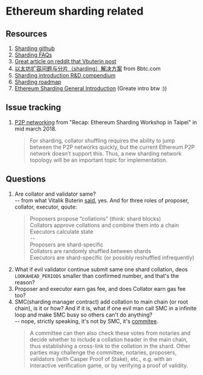 # Ethereum sharding related

## Resources
1. [Sharding github](https://github.com/ethereum/sharding)
2. [Sharding FAQs](https://github.com/ethereum/wiki/wiki/Sharding-FAQs)
3. [Great article on reddit that Vbuterin post](https://www.reddit.com/r/ethereum/comments/8g1q55/vitalik_teases_sharding_release_on_twitter/dy85pq0/)
4. [以太坊扩容问题与分片（sharding）解决方案](http://www.8btc.com/sharding-finality) from 8btc.com
5. [Sharding introduction R&D compendium](https://github.com/ethereum/wiki/wiki/Sharding-introduction-R&D-compendium)
6. [Sharding roadmap](https://github.com/ethereum/wiki/wiki/Sharding-roadmap)
7. [Ethereum Sharding General Introduction](https://docs.google.com/presentation/d/1mdmmgQlRFUvznq1jdmRwkwEyQB0YON5yAg4ArxtanE4/edit#slide=id.p4) (Greate intro btw :))

## Issue tracking
1. [P2P networking](https://medium.com/@icebearhww/ethereum-sharding-workshop-in-taipei-a44c0db8b8d9) from "Recap: Ethereum Sharding Workshop in Taipei" in mid march 2018.
    > For sharding, collator shuffling requires the ability to jump between the P2P networks quickly, but the current Ethereum P2P network doesn’t support this. Thus, a new sharding network topology will be an important topic for implementation.

## Questions
1. Are collator and validator same?<br>
-- from what Vitalik Buterin [said](https://docs.google.com/presentation/d/1mGI3yyq7bq-RT3TyGFXN8bkiFdWdArM2yQzo-FMUjSY/edit#slide=id.g313dc9dd54_0_0), yes. And for three roles of proposer, collator, executor, qoute:
    > Proposers propose “collations” (think: shard blocks)<br>
    Collators approve collations and combine them into a chain<br>
    Executors calculate state<br>
    --<br>
    Proposers are shard-specific<br>
    Collators are randomly shuffled between shards<br>
    Executors are shard-specific (or possibly reshuffled infrequently)
2. What if evil validator continue submit same one shard collation, deos `LOOKAHEAD_PERIODS` smaller than confirmed number, and that's the reason?
3. Proposer and executor earn gas fee, and does Collator earn gas fee too?
4. SMC(sharding manager contract) add collation to main chain (or root chain), is it or how? And if it is, what if one evil man call SMC in a infinite loop and make SMC busy so others can't do anything?<br>
-- nope, strictly speaking, it's not by SMC, it's [commitee](https://github.com/ethereum/wiki/wiki/Sharding-FAQs#what-might-a-basic-design-of-a-sharded-blockchain-look-like).
    > A committee can then also check these votes from notaries and decide whether to include a collation header in the main chain, thus establishing a cross-link to the collation in the shard. Other parties may challenge the committee, notaries, proposers, validators (with Casper Proof of Stake), etc., e.g. with an interactive verification game, or by verifying a proof of validity.
